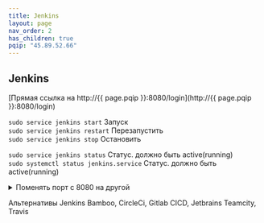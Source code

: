 ```yaml
---
title: Jenkins
layout: page
nav_order: 2
has_children: true
pqip: "45.89.52.66"
---
```

## Jenkins
[Прямая ссылка на http://{{ page.pqip }}:8080/login](http://{{ page.pqip }}:8080/login)  

`sudo service jenkins start` Запуск  
`sudo service jenkins restart` Перезапустить  
`sudo service jenkins stop` Остановить  

`sudo service jenkins status` Статус. должно быть active(running)  
`sudo systemctl status jenkins.service` Статус. должно быть active(running)  

<details>
<summary>Поменять порт с 8080 на другой</summary>  
<code>
systemctl edit jenkins<br>
</code>
Добавить<br>
<pre><code>
[Service]
Environment="JENKINS_PORT=8081"
</code></pre><br>
sudo nano /etc/default/jenkins Здесь настройки порта менять не получится.
</details>

Альтернативы Jenkins Bamboo, CircleCi, Gitlab CICD, Jetbrains Teamcity, Travis